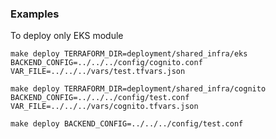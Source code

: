 ### Examples


To deploy only EKS module

```
make deploy TERRAFORM_DIR=deployment/shared_infra/eks BACKEND_CONFIG=../../../config/cognito.conf VAR_FILE=../../../vars/test.tfvars.json
```

```
make deploy TERRAFORM_DIR=deployment/shared_infra/cognito BACKEND_CONFIG=../../../config/test.conf VAR_FILE=../../../vars/cognito.tfvars.json
```

```
make deploy BACKEND_CONFIG=../../../config/test.conf
```

